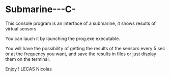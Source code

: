 # Submarine---C-

This console program is an interface of a submarine, it shows results of virtual sensors

You can lauch it by launching the prog.exe executable.

You will have the possibility of getting the results of the sensors every 5 sec or at the frequency you want, and save the results in files or just display them on the terminal.

Enjoy !
LECAS Nicolas
